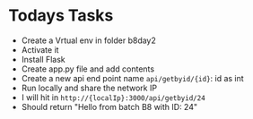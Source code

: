 # Todays Tasks

- Create a Vrtual env in folder b8day2
- Activate it
- Install Flask
- Create app.py file and add contents
- Create a new api end point name `api/getbyid/{id}`: id as int
- Run locally and share the network IP
- I will hit in `http://{localIp}:3000/api/getbyid/24`
- Should return "Hello from batch B8 with ID: 24"
